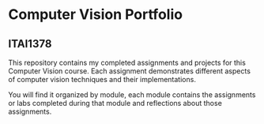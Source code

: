 # Computer Vision Portfolio
## ITAI1378

This repository contains my completed assignments and projects for this Computer Vision course. Each assignment demonstrates different aspects of computer vision techniques and their implementations.

You will find it organized by module, each module contains the assignments or labs completed during that module and reflections about those assignments.

